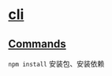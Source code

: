 # [cli](https://docs.npmjs.com/cli/v10)

## [Commands](https://docs.npmjs.com/cli/v10/commands)

`npm install` 安装包、安装依赖
